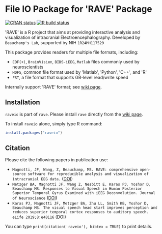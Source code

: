 # File IO Package for 'RAVE' Package

<!-- badges: start -->
[![CRAN status](https://www.r-pkg.org/badges/version/raveio)](https://CRAN.R-project.org/package=raveio)
[![R build status](https://github.com/beauchamplab/raveio/workflows/R-CMD-check/badge.svg)](https://github.com/beauchamplab/raveio/actions)
<!-- badges: end -->

'RAVE' is a R project that aims at providing interactive analysis and visualization of intracranial Electroencephalography. Developed by `Beauchamp's Lab`, supported by NIH `1R24MH117529`

This package provides readers for multiple file formats, including:
* `EDF(+)`, `BrainVision`, `BIDS-iEEG`, `Matlab` files commonly used by neuroscientists
* `HDF5`, common file format used by 'Matlab', 'Python', 'C++', and 'R'
* `FST`, a file format that supports GB-level read/write speed

Internally support 'RAVE' format; see [wiki page](https://openwetware.org/wiki/RAVE).

## Installation

`raveio` is part of `rave`. Please install `rave` directly from the [wiki page](https://openwetware.org/wiki/RAVE).

To install `raveio` alone, simply type R command:

```r
install.packages("raveio")
```

## Citation

Please cite the following papers in publication use:

* `Magnotti, JF, Wang, Z, Beauchamp, MS. RAVE: comprehensive open-source software for reproducible analysis and visualization of intracranial EEG data.` ([DOI](https://doi.org/10.1101/2020.06.02.129676))
* `Metzger BA, Magnotti JF, Wang Z, Nesbitt E, Karas PJ, Yoshor D, Beauchamp MS. Responses to Visual Speech in Human Posterior Superior Temporal Gyrus Examined with iEEG Deconvolution. Journal of Neuroscience` ([DOI](https://doi.org/10.1523/JNEUROSCI.0279-20.2020))
* `Karas PJ, Magnotti JF, Metzger BA, Zhu LL, Smith KB, Yoshor D, Beauchamp MS. The visual speech head start improves perception and reduces superior temporal cortex responses to auditory speech. eLife 2019;8:e48116` ([DOI](https://doi.org/10.7554/eLife.48116))

You can type `print(citation('raveio'), bibtex = TRUE)` to print details.
